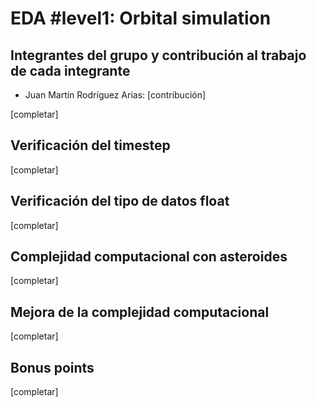# EDA #level1: Orbital simulation

## Integrantes del grupo y contribución al trabajo de cada integrante

* Juan Martín Rodríguez Arias: [contribución]

[completar]

## Verificación del timestep

[completar]

## Verificación del tipo de datos float

[completar]

## Complejidad computacional con asteroides

[completar]

## Mejora de la complejidad computacional

[completar]

## Bonus points

[completar]
